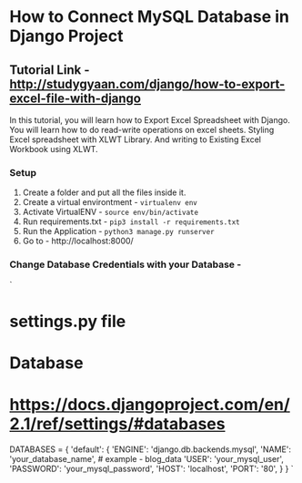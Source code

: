 # How to Connect MySQL Database in Django Project

## Tutorial Link - http://studygyaan.com/django/how-to-export-excel-file-with-django

In this tutorial, you will learn how to Export Excel Spreadsheet with Django. You will learn how to do read-write operations on excel sheets. Styling Excel spreadsheet with XLWT Library. And writing to Existing Excel Workbook using XLWT.

### Setup
1. Create a folder and put all the files inside it.
2. Create a virtual environtment - `virtualenv env`
3. Activate VirtualENV - `source env/bin/activate`
4. Run requirements.txt - `pip3 install -r requirements.txt`
5. Run the Application - `python3 manage.py runserver`
6. Go to - http://localhost:8000/

### Change Database Credentials with your Database -

`
# settings.py file
# Database
# https://docs.djangoproject.com/en/2.1/ref/settings/#databases

DATABASES = {
    'default': {
        'ENGINE': 'django.db.backends.mysql',
        'NAME': 'your_database_name', # example - blog_data
        'USER': 'your_mysql_user',
        'PASSWORD': 'your_mysql_password',
        'HOST': 'localhost',
        'PORT': '80',
    }
}
`
